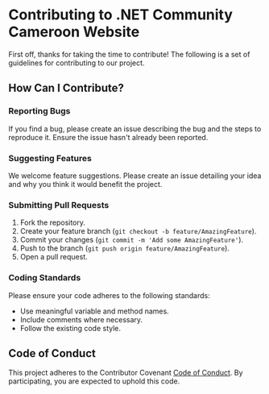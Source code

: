 # Contributing to .NET Community Cameroon Website

First off, thanks for taking the time to contribute! The following is a set of guidelines for contributing to our project.

## How Can I Contribute?

### Reporting Bugs

If you find a bug, please create an issue describing the bug and the steps to reproduce it. Ensure the issue hasn't already been reported.

### Suggesting Features

We welcome feature suggestions. Please create an issue detailing your idea and why you think it would benefit the project.

### Submitting Pull Requests

1. Fork the repository.
2. Create your feature branch (`git checkout -b feature/AmazingFeature`).
3. Commit your changes (`git commit -m 'Add some AmazingFeature'`).
4. Push to the branch (`git push origin feature/AmazingFeature`).
5. Open a pull request.

### Coding Standards

Please ensure your code adheres to the following standards:

- Use meaningful variable and method names.
- Include comments where necessary.
- Follow the existing code style.

<!-- ### Running Tests

If the project includes tests, please ensure all tests pass before submitting a pull request. -->

## Code of Conduct

This project adheres to the Contributor Covenant [Code of Conduct](./CODE_OF_CONDUCT.md). By participating, you are expected to uphold this code.
